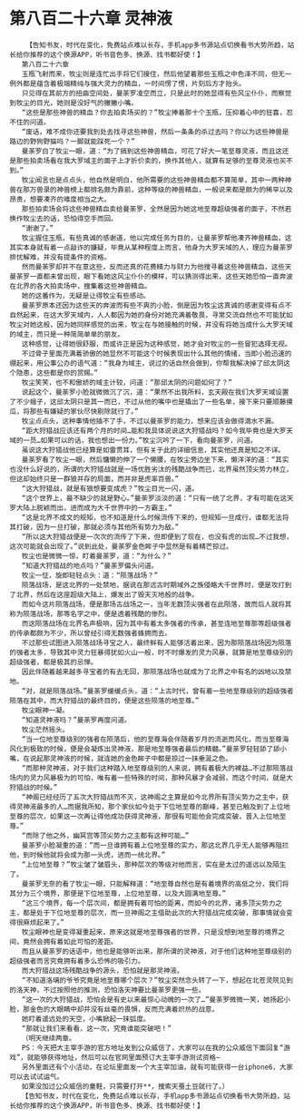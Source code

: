 # 第八百二十六章 灵神液
        【告知书友，时代在变化，免费站点难以长存，手机app多书源站点切换看书大势所趋，站长给你推荐的这个换源APP，听书音色多、换源、找书都好使！】
       第八百二十六章
       玉瓶飞射而来，牧尘则是连忙出手将它们接住，然后他望着那些玉瓶之中色泽不同，但无一例外都是蕴含着极端精纯与强大灵力的精血，一时间愣了愣，片刻后方才抬头。
       只见得在其前方的扭曲空间处，曼荼罗凌空而立，只是此时的她显得有些风尘仆仆，而察觉到牧尘的目光，她则是没好气的撇撇小嘴。
       “这些是那些神兽的精血？你去拍卖场买的？”牧尘捧着那十个玉瓶，压抑着心中的狂喜，忍不住的问道。
       “废话，难不成你还要我到处去找寻这些神兽，然后一条条的杀过去吗？你以为这些神兽是路边的野狗野猫吗？一脚就能踩死一个？”
       曼荼罗白了牧尘一眼，道：“为了搞到这些神兽精血，可花了好大一笔至尊灵液，而且这还是那些拍卖场看在我大罗域主的面子上才折价卖的，换作其他人，就算有足够的至尊灵液也买不到。”
       牧尘闻言也是点点头，他自然是明白，他所需要的这些神兽精血都不算简单，其中一两种神兽在那万兽录的神兽榜上都排名颇为靠前，这种等级的神兽精血，一般说来都是颇为的稀罕以及昂贵，想要凑齐的难度相当之大。
       那些拍卖场会将这些神兽精血卖给曼荼罗，全然是因为她这地至尊超级强者的面子，不然若换作牧尘去的话，恐怕得空手而回。
       “谢谢了。”
       牧尘握住玉瓶，有些真诚的感谢道，他以完成任务为目的，让曼荼罗帮他凑齐神兽精血，这其实本身就有着一点敲诈的嫌疑，毕竟从某种程度上而言，他身为大罗天域的人，理应为曼荼罗排忧解难，并没有提条件的资格。
       然而曼荼罗却并不在意这些，反而还真的花费精力与财力为他搜寻着这些神兽精血，这些天曼荼罗一直都未曾出现，眼下看她这风尘仆仆的模样，可以猜测得出来，这些天她恐怕一直奔波在北界的各大拍卖场中，搜集着这些神兽精血。
       她的这番作为，无疑是让得牧尘有些感动。
       曼荼罗原本还因为这些天的奔波而有些不爽的小脸，倒是因为牧尘这真诚的感谢变得有点不自然起来，在这大罗天域内，人人都因为她的身份对她充满着敬畏，寻常交流自然也不可能犹如牧尘对她这般，因为她同样感觉的出来，牧尘在与她接触的时候，并没有将她当成什么大罗天域的域主，而只是一种简简单单的朋友。
       这种感觉，让得她很舒服，而或许正是因为这种感觉，她才会对牧尘的一些冒犯选择无视。
       不过骨子里面充满着骄傲的她显然不可能这个时候表现出什么其他的情绪，当即小脸迅速的绷起来，用公事公办的语气道：“我身为域主，说过的话自然会做到，你帮我解决掉了邱太阴这个隐患，这些都是你的赏赐。”
       牧尘笑笑，也不和傲娇的域主计较，问道：“那邱太阴的问题如何了？”
       说起这个，曼荼罗小脸就微微沉了沉，道：“果然不出我所料，玄天殿在我们大罗天域设置了不少蛾子，这邱太阴只是其一而已，不过从他的嘴中也是撬出了一些名单，接下来只要顺藤摸瓜，将那些有嫌疑的家伙尽快剔除就行了。”
       牧尘点点头，这种事情他插不了手，不过以曼荼罗的能力，想来应该会做得滴水不漏。
       “距大狩猎战应该还有两个月的时间…能和我具体说说这大狩猎战吗？如今我毕竟也是大罗天域的一员…如果可以的话，我也想出一份力。”牧尘沉吟了一下，看向曼荼罗，问道。
       虽说这大狩猎战他已经算是如雷贯耳，但有关于此的详细信息，其实他还真是知之不详。
       曼荼罗看了牧尘一眼，然后慵懒的伸了一个懒腰，在牧尘旁边坐下来，懒洋洋的道：“其实也没什么好说的，所谓的大狩猎战就是一场优胜劣汰的残酷战争而已，北界虽然顶尖势力林立，但这却始终只是一群狼并存的局面，而并非是虎率百兽。”
       “这大狩猎战，就是有狼想要变成虎？”牧尘目光一闪，道。
       “这个世界上，最不缺少的就是野心。”曼荼罗淡淡的道：“只有一统了北界，才有可能在这天罗大陆上脱颖而出，进而成为大千世界中的一方霸主。”
       “这是北界不成文的规矩，也不知道是什么时候流传下来的，但规矩一旦成行，谁都无法将其打破，因为一旦打破，那就必须与其他所有势力为敌。”
       “所以这大狩猎战便是一次次的流传了下来，但即便到了现在，也没有虎的出现…不过我想，这次可能就会出现了。”说到此处，曼荼罗金色眸子中显然是有着精芒掠过。
       牧尘也是微微一惊，盯着曼荼罗，道：“为什么？”
       “知道大狩猎战的地点吗？”曼荼罗偏头问道。
       牧尘一怔，旋即轻轻点头：道：“陨落战场？”
       陨落战场，是这北界的一处禁地，据说在那远古时期域外之族侵略大千世界时，便是攻打到了北界，然后在这座超级大陆上，爆发出了毁天灭地般的战争。
       而如今这片陨落战场，便是那场古战场之一，当年无数顶尖强者在此陨落，故而后人就将其称为陨落战场，那等名字之中，便是透着残酷的惨烈。
       而这陨落战场在北界名声极响，因为其中有着太多强者的传承，甚至连地至尊那等超级强者的传承都颇为不少，所以曾经引得无数强者蜂拥而去。
       不过那些试图进入陨落战场寻宝之人，最终鲜有人能够活着出来，因为那陨落战场因为陨落的强者太多，导致其中灵力狂暴得犹如火山一般，时不时爆发的灵力风暴，就算是地至尊级别的超级强者，都是极其的忌惮。
       因此伴随着越来越多寻宝者的有去无回，那陨落战场也就成为了北界之中有名的凶地以及禁地。
       “对，就是陨落战场。”曼荼罗缓缓点头，道：“上古时代，曾有着一些地至尊级别的超级强者陨落在其中，而大狩猎战的最终目的，便是这些陨落的地至尊。”
       牧尘眼神一凝。
       “知道灵神液吗？”曼荼罗再度问道。
       牧尘茫然摇头。
       “当一位地至尊级别的强者在陨落后，他的至尊海会伴随着岁月的流逝而风化，而当至尊海风化到极致的时候，便是会凝炼出灵神液，那是地至尊强者最后的精髓。”曼荼罗轻轻舔了舔小嘴，在说起那灵神液的时候，就连她的金色眸子中都是掠过一抹垂涎之色。
       “而那种灵神液，对于我们这种踏入地至尊级别的人来说，拥有着极大的裨益…不过那陨落战场内的灵力风暴极为的可怕，唯有着一些特殊的时间，那种风暴才会减弱，而这个时间，就是大狩猎战的时候。”
       “神阁已经经历了五次大狩猎战而不灭，这神阁之主算是如今北界所有顶尖势力之主中，获得灵神液最多的人…而据我所知，那个家伙如今处于下位地至尊的巅峰，甚至已触及到了上位地至尊的层次，如果这一次再让得他成功获得灵神液，那很有可能他会完成突破，晋入上位地至尊。”
       “而除了他之外，幽冥宫等顶尖势力之主都有这种可能…”
       曼荼罗小脸凝重的道：“而一旦谁拥有着上位地至尊的实力，那这北界几乎无人能够再阻拦他，到时候他就将会成为那一头虎，进而一统北界。”
       “上位地至尊？”牧尘皱了皱眉头，那种层次的等级对他而言，实在是太过的遥远以及陌生了。
       曼荼罗无奈的看了牧尘一眼，只能解释道：“地至尊自然也是有着境界的高低之分，我们将其分为三个境界，那便是下位地至尊，上位地至尊，以及大圆满地至尊。”
       “这三个境界，每一个层次间，都是拥有着可怕的距离，而如今的北界，诸多顶尖势力之主，都是处于下位地至尊的层次，而一旦神阁之主借助此次的大狩猎战完成突破，那事情就会变得很麻烦起来了。”
       牧尘眼神也是变得凝重起来，原来这就是地至尊强者的世界，只是没想到地至尊的境界之间，竟然会拥有着如此可怕的差距。
       而且从曼荼罗的话语中，他也是能够听出来，那所谓的灵神液，对于他们这种地至尊级别的超级强者而言究竟拥有着多么恐怖的吸引力。
       而大狩猎战这场残酷战争的源头，恐怕就是那灵神液。
       “不知道洛璃的爷爷究竟是地至尊哪个层次？”牧尘突然念头转了一下，想起在北苍灵院见到的洛天神，不过按照他的推测，恐怕洛天神要比曼荼罗更强一些。
       “这一次的大狩猎战，恐怕会是有史以来最惊心动魄的一次了…”曼荼罗微微一笑，她扬起小脸，那金色的大眼睛中却并没有丝毫的畏惧，反而充满着炽热的战意。
       她盯着遥远处的天空，小嘴掀起一抹弧度。
       “那就让我们来看看，这一次，究竟谁能突破吧！”
       （明天继续两章。
       PS：今天把大主宰手游的官方地址发到公众威信了，大家可以在我的公众威信下面回复“游戏”，就能够获得地址，然后可以在官网里面预订大主宰手游测试资格~
       另外里面还有个小活动，在论坛里面发一个大主宰加油，就有可能获得一台iphone6，大家可以去试试运气。
       如果没加过公众威信的童鞋，只需要打开**，搜索天蚕土豆就行了。）
       【告知书友，时代在变化，免费站点难以长存，手机app多书源站点切换看书大势所趋，站长给你推荐的这个换源APP，听书音色多、换源、找书都好使！】